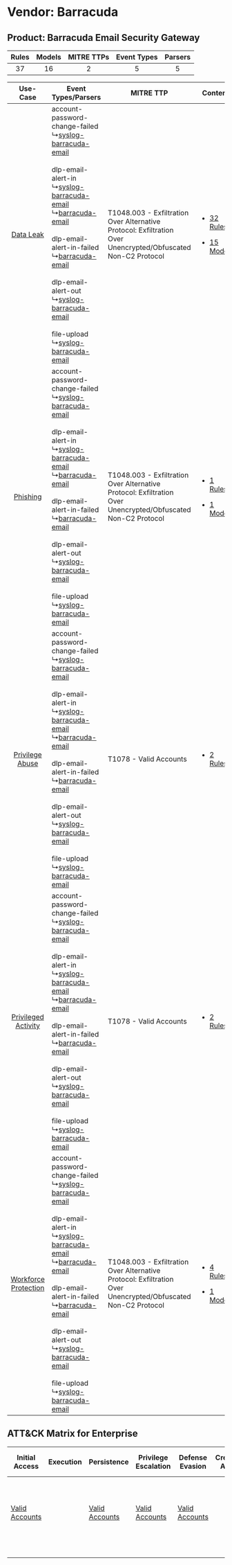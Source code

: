 Vendor: Barracuda
=================
Product: Barracuda Email Security Gateway
-----------------------------------------
| Rules | Models | MITRE TTPs | Event Types | Parsers |
|:-----:|:------:|:----------:|:-----------:|:-------:|
|  37   |   16   |     2      |      5      |    5    |

|    Use-Case    | Event Types/Parsers    | MITRE TTP    | Content    |
|:----:| ---- | ---- | ---- |
|    [Data Leak](../../../UseCases/uc_data_leak.md)    |  account-password-change-failed<br> ↳[syslog-barracuda-email](Ps/pC_syslogbarracudaemail.md)<br><br> dlp-email-alert-in<br> ↳[syslog-barracuda-email](Ps/pC_syslogbarracudaemail.md)<br> ↳[barracuda-email](Ps/pC_barracudaemail.md)<br><br> dlp-email-alert-in-failed<br> ↳[barracuda-email](Ps/pC_barracudaemail.md)<br><br> dlp-email-alert-out<br> ↳[syslog-barracuda-email](Ps/pC_syslogbarracudaemail.md)<br><br> file-upload<br> ↳[syslog-barracuda-email](Ps/pC_syslogbarracudaemail.md)<br> | T1048.003 - Exfiltration Over Alternative Protocol: Exfiltration Over Unencrypted/Obfuscated Non-C2 Protocol<br> | [<ul><li>32 Rules</li></ul><ul><li>15 Models</li></ul>](RM/r_m_barracuda_barracuda_email_security_gateway_Data_Leak.md)          |
|    [Phishing](../../../UseCases/uc_phishing.md)    |  account-password-change-failed<br> ↳[syslog-barracuda-email](Ps/pC_syslogbarracudaemail.md)<br><br> dlp-email-alert-in<br> ↳[syslog-barracuda-email](Ps/pC_syslogbarracudaemail.md)<br> ↳[barracuda-email](Ps/pC_barracudaemail.md)<br><br> dlp-email-alert-in-failed<br> ↳[barracuda-email](Ps/pC_barracudaemail.md)<br><br> dlp-email-alert-out<br> ↳[syslog-barracuda-email](Ps/pC_syslogbarracudaemail.md)<br><br> file-upload<br> ↳[syslog-barracuda-email](Ps/pC_syslogbarracudaemail.md)<br> | T1048.003 - Exfiltration Over Alternative Protocol: Exfiltration Over Unencrypted/Obfuscated Non-C2 Protocol<br> | [<ul><li>1 Rules</li></ul><ul><li>1 Models</li></ul>](RM/r_m_barracuda_barracuda_email_security_gateway_Phishing.md)    |
|      [Privilege Abuse](../../../UseCases/uc_privilege_abuse.md)      |  account-password-change-failed<br> ↳[syslog-barracuda-email](Ps/pC_syslogbarracudaemail.md)<br><br> dlp-email-alert-in<br> ↳[syslog-barracuda-email](Ps/pC_syslogbarracudaemail.md)<br> ↳[barracuda-email](Ps/pC_barracudaemail.md)<br><br> dlp-email-alert-in-failed<br> ↳[barracuda-email](Ps/pC_barracudaemail.md)<br><br> dlp-email-alert-out<br> ↳[syslog-barracuda-email](Ps/pC_syslogbarracudaemail.md)<br><br> file-upload<br> ↳[syslog-barracuda-email](Ps/pC_syslogbarracudaemail.md)<br> | T1078 - Valid Accounts<br>    | [<ul><li>2 Rules</li></ul>](RM/r_m_barracuda_barracuda_email_security_gateway_Privilege_Abuse.md)    |
|  [Privileged Activity](../../../UseCases/uc_privileged_activity.md)  |  account-password-change-failed<br> ↳[syslog-barracuda-email](Ps/pC_syslogbarracudaemail.md)<br><br> dlp-email-alert-in<br> ↳[syslog-barracuda-email](Ps/pC_syslogbarracudaemail.md)<br> ↳[barracuda-email](Ps/pC_barracudaemail.md)<br><br> dlp-email-alert-in-failed<br> ↳[barracuda-email](Ps/pC_barracudaemail.md)<br><br> dlp-email-alert-out<br> ↳[syslog-barracuda-email](Ps/pC_syslogbarracudaemail.md)<br><br> file-upload<br> ↳[syslog-barracuda-email](Ps/pC_syslogbarracudaemail.md)<br> | T1078 - Valid Accounts<br>    | [<ul><li>2 Rules</li></ul>](RM/r_m_barracuda_barracuda_email_security_gateway_Privileged_Activity.md)    |
| [Workforce Protection](../../../UseCases/uc_workforce_protection.md) |  account-password-change-failed<br> ↳[syslog-barracuda-email](Ps/pC_syslogbarracudaemail.md)<br><br> dlp-email-alert-in<br> ↳[syslog-barracuda-email](Ps/pC_syslogbarracudaemail.md)<br> ↳[barracuda-email](Ps/pC_barracudaemail.md)<br><br> dlp-email-alert-in-failed<br> ↳[barracuda-email](Ps/pC_barracudaemail.md)<br><br> dlp-email-alert-out<br> ↳[syslog-barracuda-email](Ps/pC_syslogbarracudaemail.md)<br><br> file-upload<br> ↳[syslog-barracuda-email](Ps/pC_syslogbarracudaemail.md)<br> | T1048.003 - Exfiltration Over Alternative Protocol: Exfiltration Over Unencrypted/Obfuscated Non-C2 Protocol<br> | [<ul><li>4 Rules</li></ul><ul><li>1 Models</li></ul>](RM/r_m_barracuda_barracuda_email_security_gateway_Workforce_Protection.md) |

ATT&CK Matrix for Enterprise
----------------------------
| Initial Access                                                      | Execution | Persistence                                                         | Privilege Escalation                                                | Defense Evasion                                                     | Credential Access | Discovery | Lateral Movement | Collection | Command and Control | Exfiltration                                                                                                                                                                                                                                         | Impact |
| ------------------------------------------------------------------- | --------- | ------------------------------------------------------------------- | ------------------------------------------------------------------- | ------------------------------------------------------------------- | ----------------- | --------- | ---------------- | ---------- | ------------------- | ---------------------------------------------------------------------------------------------------------------------------------------------------------------------------------------------------------------------------------------------------- | ------ |
| [Valid Accounts](https://attack.mitre.org/techniques/T1078)<br><br> |           | [Valid Accounts](https://attack.mitre.org/techniques/T1078)<br><br> | [Valid Accounts](https://attack.mitre.org/techniques/T1078)<br><br> | [Valid Accounts](https://attack.mitre.org/techniques/T1078)<br><br> |                   |           |                  |            |                     | [Exfiltration Over Alternative Protocol](https://attack.mitre.org/techniques/T1048)<br><br>[Exfiltration Over Alternative Protocol: Exfiltration Over Unencrypted/Obfuscated Non-C2 Protocol](https://attack.mitre.org/techniques/T1048/003)<br><br> |        |